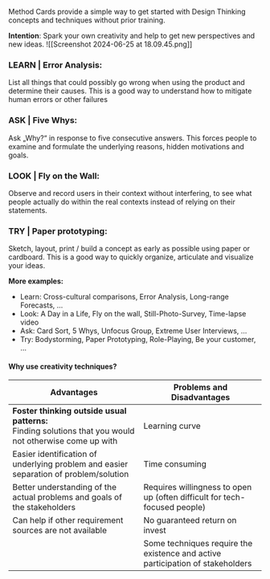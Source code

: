 Method Cards provide a simple way to get started with Design Thinking concepts and techniques without prior training.

**Intention**: Spark your own creativity and help to get new perspectives and new ideas.
![[Screenshot 2024-06-25 at 18.09.45.png]]

### LEARN | Error Analysis: 
List all things that could possibly go wrong when using the product and determine their causes. This is a good way to understand how to mitigate human errors or other failures

### ASK | Five Whys:
Ask „Why?“ in response to five consecutive answers. 
This forces people to examine and formulate the underlying reasons, hidden motivations and goals.

### LOOK | Fly on the Wall: 
Observe and record users in their context without interfering, to see what people actually do within the real contexts instead of relying on their statements.

### TRY | Paper prototyping: 
Sketch, layout, print / build a concept as early as possible using paper or cardboard. This is a good way to quickly organize, articulate and visualize your ideas.

**More examples:**
- Learn: Cross-cultural comparisons, Error Analysis, Long-range Forecasts, …
- Look: A Day in a Life, Fly on the wall, Still-Photo-Survey, Time-lapse video
- Ask: Card Sort, 5 Whys, Unfocus Group, Extreme User Interviews, … 
- Try: Bodystorming, Paper Prototyping, Role-Playing, Be your customer, …

#### Why use creativity techniques?


| Advantages                                                                                                 | Problems and Disadvantages                                                     |
| ---------------------------------------------------------------------------------------------------------- | ------------------------------------------------------------------------------ |
| **Foster thinking outside usual patterns:**<br>Finding solutions that you would not otherwise come up with | Learning curve                                                                 |
| Easier identification of underlying problem and easier separation of problem/solution                      | Time consuming                                                                 |
| Better understanding of the actual problems and goals of the stakeholders                                  | Requires willingness to open up (often difficult for tech-focused people)      |
| Can help if other requirement sources are not available                                                    | No guaranteed return on invest                                                 |
|                                                                                                            | Some techniques require the existence and active participation of stakeholders |
